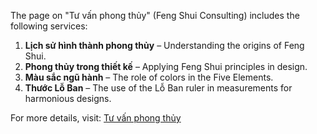 The page on "Tư vấn phong thủy" (Feng Shui Consulting) includes the following services:

1. **Lịch sử hình thành phong thủy** – Understanding the origins of Feng Shui.
2. **Phong thủy trong thiết kế** – Applying Feng Shui principles in design.
3. **Màu sắc ngũ hành** – The role of colors in the Five Elements.
4. **Thước Lỗ Ban** – The use of the Lỗ Ban ruler in measurements for harmonious designs.

For more details, visit: [Tư vấn phong thủy](https://torinocoffee.com/chuyen-muc/tu-van-thiet-ke/tu-van-phong-thuy/)

